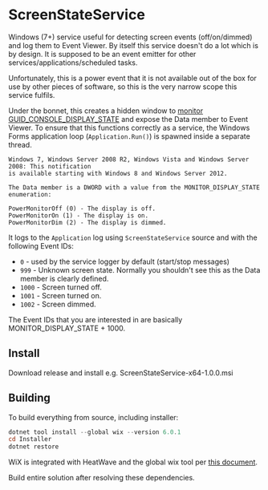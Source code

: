 # ScreenStateService

Windows (7+) service useful for detecting screen events (off/on/dimmed) and log them to Event Viewer. By itself this service doesn't do a lot which is by design. It is supposed to be an event emitter for other services/applications/scheduled tasks.

Unfortunately, this is a power event that it is not available out of the box for use by other pieces of software, so this is the very narrow scope this service fulfils.

Under the bonnet, this creates a hidden window to [monitor GUID_CONSOLE_DISPLAY_STATE](https://learn.microsoft.com/en-us/windows/win32/power/power-setting-guids) and expose the Data member to Event Viewer. To ensure that this functions correctly as a service, the Windows Forms application loop (`Application.Run()`) is spawned inside a separate thread.

```
Windows 7, Windows Server 2008 R2, Windows Vista and Windows Server 2008: This notification
is available starting with Windows 8 and Windows Server 2012.

The Data member is a DWORD with a value from the MONITOR_DISPLAY_STATE enumeration:

PowerMonitorOff (0) - The display is off.
PowerMonitorOn (1) - The display is on.
PowerMonitorDim (2) - The display is dimmed.
```

It logs to the `Application` log using `ScreenStateService` source and with the following Event IDs:

- `0` - used by the service logger by default (start/stop messages)
- `999` - Unknown screen state. Normally you shouldn't see this as the Data member is clearly defined.
- `1000` - Screen turned off.
- `1001` - Screen turned on.
- `1002` - Screen dimmed.

The Event IDs that you are interested in are basically MONITOR_DISPLAY_STATE + 1000.

## Install

Download release and install e.g. ScreenStateService-x64-1.0.0.msi

## Building

To build everything from source, including installer:

```powershell
dotnet tool install --global wix --version 6.0.1
cd Installer
dotnet restore
```

WiX is integrated with HeatWave and the global wix tool per [this document](https://learn.microsoft.com/en-us/dotnet/core/extensions/windows-service-with-installer?tabs=wix).

Build entire solution after resolving these dependencies.
